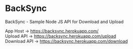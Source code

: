 # BackSync

BackSync - Sample Node JS API for Download and Upload

App Host -> https://backsync.herokuapp.com/<br>
Upload API -> https://backsync.herokuapp.com/upload<br>
Download API -> https://backsync.herokuapp.com/download<br>

